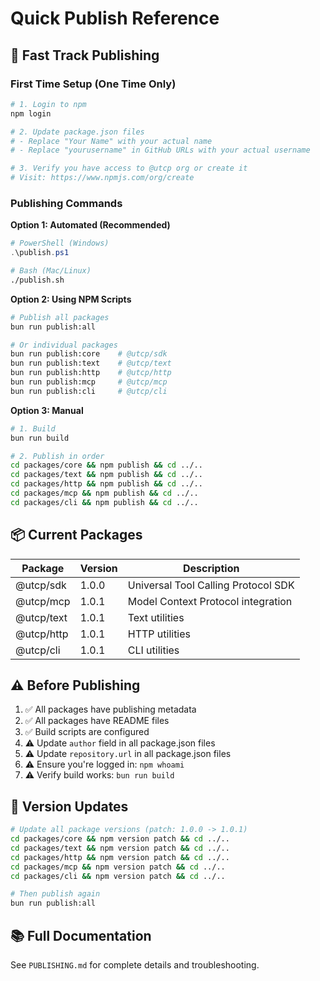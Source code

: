 # Quick Publish Reference

## 🚀 Fast Track Publishing

### First Time Setup (One Time Only)

```bash
# 1. Login to npm
npm login

# 2. Update package.json files
# - Replace "Your Name" with your actual name
# - Replace "yourusername" in GitHub URLs with your actual username

# 3. Verify you have access to @utcp org or create it
# Visit: https://www.npmjs.com/org/create
```

### Publishing Commands

**Option 1: Automated (Recommended)**
```powershell
# PowerShell (Windows)
.\publish.ps1
```

```bash
# Bash (Mac/Linux)
./publish.sh
```

**Option 2: Using NPM Scripts**
```bash
# Publish all packages
bun run publish:all

# Or individual packages
bun run publish:core    # @utcp/sdk
bun run publish:text    # @utcp/text
bun run publish:http    # @utcp/http
bun run publish:mcp     # @utcp/mcp
bun run publish:cli     # @utcp/cli
```

**Option 3: Manual**
```bash
# 1. Build
bun run build

# 2. Publish in order
cd packages/core && npm publish && cd ../..
cd packages/text && npm publish && cd ../..
cd packages/http && npm publish && cd ../..
cd packages/mcp && npm publish && cd ../..
cd packages/cli && npm publish && cd ../..
```

## 📦 Current Packages

| Package | Version | Description |
|---------|---------|-------------|
| @utcp/sdk | 1.0.0 | Universal Tool Calling Protocol SDK |
| @utcp/mcp | 1.0.1 | Model Context Protocol integration |
| @utcp/text | 1.0.1 | Text utilities |
| @utcp/http | 1.0.1 | HTTP utilities |
| @utcp/cli | 1.0.1 | CLI utilities |

## ⚠️ Before Publishing

1. ✅ All packages have publishing metadata
2. ✅ All packages have README files
3. ✅ Build scripts are configured
4. ⚠️ Update `author` field in all package.json files
5. ⚠️ Update `repository.url` in all package.json files
6. ⚠️ Ensure you're logged in: `npm whoami`
7. ⚠️ Verify build works: `bun run build`

## 🔄 Version Updates

```bash
# Update all package versions (patch: 1.0.0 -> 1.0.1)
cd packages/core && npm version patch && cd ../..
cd packages/text && npm version patch && cd ../..
cd packages/http && npm version patch && cd ../..
cd packages/mcp && npm version patch && cd ../..
cd packages/cli && npm version patch && cd ../..

# Then publish again
bun run publish:all
```

## 📚 Full Documentation

See `PUBLISHING.md` for complete details and troubleshooting.
